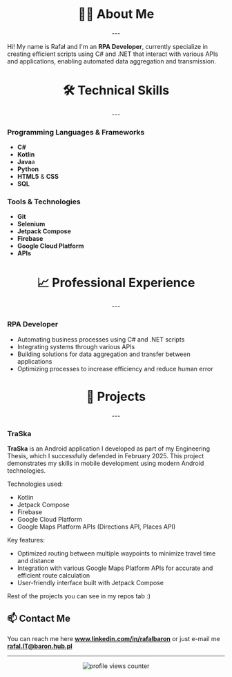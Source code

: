 <div align="center">
  <h1>👨‍💻 About Me</h1>
  ---
</div>

Hi! My name is Rafał and I'm an **RPA Developer**, currently specialize in creating efficient scripts using C# and .NET that interact with various APIs and applications, enabling automated data aggregation and transmission.

<div align="center">
  <h1>🛠️ Technical Skills</h1>
  ---
</div>

### Programming Languages & Frameworks
- **C#**
- **Kotlin**
- **Java**a
- **Python**
- **HTML5** & **CSS**
- **SQL**

### Tools & Technologies
- **Git**
- **Selenium**
- **Jetpack Compose**
- **Firebase**
- **Google Cloud Platform**
- **APIs**

<div align="center">
 <h1>📈 Professional Experience</h1>
  ---
</div>

### RPA Developer
- Automating business processes using C# and .NET scripts
- Integrating systems through various APIs
- Building solutions for data aggregation and transfer between applications
- Optimizing processes to increase efficiency and reduce human error

<div align="center">
  <h1>🚀 Projects</h1>
  ---
</div>

### TraSka

**TraSka** is an Android application I developed as part of my Engineering Thesis, which I successfully defended in February 2025. This project demonstrates my skills in mobile development using modern Android technologies.

Technologies used:

- Kotlin
- Jetpack Compose
- Firebase
- Google Cloud Platform
- Google Maps Platform APIs (Directions API, Places API)

Key features:

- Optimized routing between multiple waypoints to minimize travel time and distance
- Integration with various Google Maps Platform APIs for accurate and efficient route calculation
- User-friendly interface built with Jetpack Compose

Rest of the projects you can see in my repos tab :)

## 📫 Contact Me

You can reach me here **www.linkedin.com/in/rafalbaron** or just e-mail me **rafal.IT@baron.hub.pl**

---

<div align="center">
  <img src="https://komarev.com/ghpvc/?username=rafalBaron&label=Profile%20views&color=0e75b6&style=flat" alt="profile views counter">
</div>

